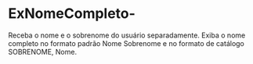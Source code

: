 # ExNomeCompleto-
Receba o nome e o sobrenome do usuário separadamente. Exiba o nome completo no formato padrão Nome Sobrenome e no formato de catálogo SOBRENOME, Nome.
